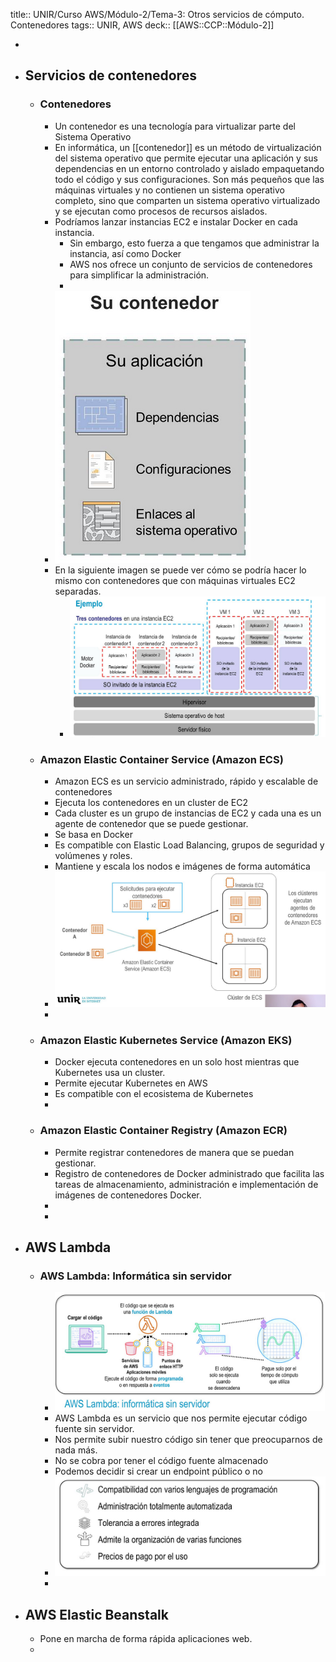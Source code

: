 title:: UNIR/Curso AWS/Módulo-2/Tema-3: Otros servicios de cómputo. Contenedores
tags:: UNIR, AWS
deck:: [[AWS::CCP::Módulo-2]]

-
- ## Servicios de contenedores
	- ### Contenedores
		- Un contenedor es una tecnología para virtualizar parte del Sistema Operativo
		- En informática, un [[contenedor]] es un método de virtualización del sistema operativo que permite ejecutar una aplicación y sus dependencias en un entorno controlado y aislado empaquetando todo el código y sus configuraciones. Son más pequeños que las máquinas virtuales y no contienen un sistema operativo completo, sino que comparten un sistema operativo virtualizado y se ejecutan como procesos de recursos aislados.
		- Podríamos lanzar instancias EC2 e instalar Docker en cada instancia.
			- Sin embargo, esto fuerza a que tengamos que administrar la instancia, así como Docker
			- AWS nos ofrece un conjunto de servicios de contenedores para simplificar la administración.
			-
		- ![image1.png](../assets/image_1665995498959_0.png)
		- En la siguiente imagen se puede ver cómo se podría hacer lo mismo con contenedores que con máquinas virtuales EC2 separadas.
			- ![image2.png](../assets/image_1665995549495_0.png)
	- ### Amazon Elastic Container Service (Amazon ECS)
		- Amazon ECS es un servicio administrado, rápido y escalable de contenedores
		- Ejecuta los contenedores en un cluster de EC2
		- Cada cluster es un grupo de instancias de EC2 y cada una es un agente de contenedor que se puede gestionar.
		- Se basa en Docker
		- Es compatible con Elastic Load Balancing, grupos de seguridad y volúmenes y roles.
		- Mantiene y escala los nodos e imágenes de forma automática
		- ![image3.png](../assets/image_1665995920260_0.png)
		-
	- ### Amazon Elastic Kubernetes Service (Amazon EKS)
		- Docker ejecuta contenedores en un solo host mientras que Kubernetes usa un cluster.
		- Permite ejecutar Kubernetes en AWS
		- Es compatible con el ecosistema de Kubernetes
		-
	- ### Amazon Elastic Container Registry (Amazon ECR)
		- Permite registrar contenedores de manera que se puedan gestionar.
		- Registro de contenedores de Docker administrado que facilita las tareas de almacenamiento, administración e implementación de imágenes de contenedores Docker.
		-
		-
- ## AWS Lambda
	- ### AWS Lambda: Informática sin servidor
		- ![image4.png](../assets/image_1665996262182_0.png)
		- AWS Lambda es un servicio que nos permite ejecutar código fuente sin servidor.
		- Nos permite subir nuestro código sin tener que preocuparnos de nada más.
		- No se cobra por tener el código fuente almacenado
		- Podemos decidir si crear un endpoint público o no
		- ![image5.png](../assets/image_1665996602153_0.png)
		-
- ## AWS Elastic Beanstalk
	- Pone en marcha de forma rápida aplicaciones web.
	-